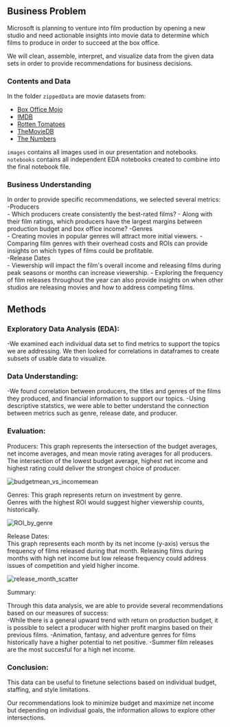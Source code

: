 ## Business Problem
Microsoft is planning to venture into film production by opening a new studio and need actionable insights into movie data to determine which films to produce in order to succeed at the box office.  

We will clean, assemble, interpret, and visualize data from the given data sets in order to provide recommendations for business decisions.  

### Contents and Data

In the folder `zippedData` are movie datasets from:

* [Box Office Mojo](https://www.boxofficemojo.com/)
* [IMDB](https://www.imdb.com/)
* [Rotten Tomatoes](https://www.rottentomatoes.com/)
* [TheMovieDB](https://www.themoviedb.org/)
* [The Numbers](https://www.the-numbers.com/)  

`images` contains all images used in our presentation and notebooks.  
`notebooks` contains all independent EDA notebooks created to combine into the final notebook file.

### Business Understanding  
  
In order to provide specific recommendations, we selected several metrics:    
-Producers  
	- Which producers create consistently the best-rated films?
	- Along with their film ratings, which producers have the largest margins between production budget and box office income? 
-Genres  
	- Creating movies in popular genres will attract more initial viewers.
	- Comparing film genres with their overhead costs and ROIs can provide insights on which types of films could be profitable.  
-Release Dates  
	- Viewership will impact the film's overall income and releasing films during peak seasons or months can increase viewership.
	- Exploring the frequency of film releases throughout the year can also provide insights on when other studios are releasing movies and how to address competing films.
	

## Methods   
### Exploratory Data Analysis (EDA):  
-We examined each individual data set to find metrics to support the topics we are addressing. We then looked for correlations in dataframes to create subsets
of usable data to visualize. 

### Data Understanding:  
-We found correlation between producers, the titles and genres of the films they produced, and financial information to support our topics.
-Using descriptive statstics, we were able to better understand the connection between metrics such as genre, release date, and producer. 

### Evaluation: 
Producers: 
This graph represents the intersection of the budget averages, net income averages, and mean movie rating averages for all producers.  
The intersection of the lowest budget average, highest net income and highest rating could deliver the strongest choice of producer.  

![budgetmean_vs_incomemean](./images/budget_meansXnet_income_meanX_producer_rating1) 

Genres:
This graph represents return on investment by genre.  
Genres with the highest ROI would suggest higher viewership counts, historically.  
  
![ROI_by_genre](./images/roipergenre)  

Release Dates:  
This graph represents each month by its net income (y-axis) versus the frequency of films released during that month.
Releasing films during months with high net income but low release frequency could address issues of competition and yield higher income.  

![release_month_scatter](./images/release_dates_scatter)  

Summary: 

  

 
Through this data analysis, we are able to provide several recommendations based on our measures of success:  
-While there is a general upward trend with return on production budget, it is possible to select a producer with higher profit margins based on their previous films.
-Animation, fantasy, and adventure genres for films historically have a higher potential to net positive.
-Summer film releases are the most succesful for a high net income. 

### Conclusion:
This data can be useful to finetune selections based on individual budget, staffing, and style limitations. 

Our recommendations look to minimize budget and maximize net income but depending on individual goals, the information allows to explore other intersections.

